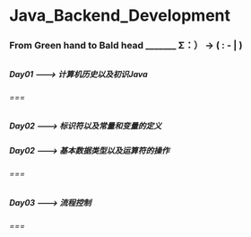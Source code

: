 # Java_Backend_Development

### From Green hand to Bald head   _______        Σ：）   ->    (    : - |  )
##
##
##
##### Day01   --->  计算机历史以及初识Java
######   ===
##### Day02   --->  标识符以及常量和变量的定义
##### Day02   --->  基本数据类型以及运算符的操作

###### ===

##### Day03   --->  流程控制

###### ===